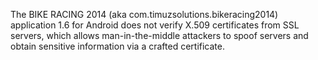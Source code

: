 The BIKE RACING 2014 (aka com.timuzsolutions.bikeracing2014) application 1.6 for Android does not verify X.509 certificates from SSL servers, which allows man-in-the-middle attackers to spoof servers and obtain sensitive information via a crafted certificate.